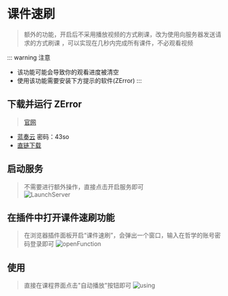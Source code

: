 # 课件速刷
>额外的功能，开启后不采用播放视频的方式刷课，改为使用向服务器发送请求的方式刷课 ，可以实现在几秒内完成所有课件，不必观看视频  

::: warning 注意
- 该功能可能会导致你的观看进度被清空
- 使用该功能需要安装下方提示的软件(ZError)
:::

## 下载并运行 ZError
> [官网](https://zerror.neoregion.cn)
- [蓝奏云](https://wwyl.lanzouv.com/b00ocrzzje)    密码：43so
- [直链下载](https://dwpan.com/f/Dyte/ZE_question_bank.zip)



## 启动服务
> 不需要进行额外操作，直接点击开启服务即可  
![LaunchServer](/images/LaunchServe.png)

## 在插件中打开课件速刷功能
> 在浏览器插件面板开启“课件速刷”，会弹出一个窗口，输入在哲学的账号密码登录即可
![openFunction](/images/openFunction.png)

## 使用

>直接在课程界面点击"自动播放"按钮即可
![using](/images/using.png)
